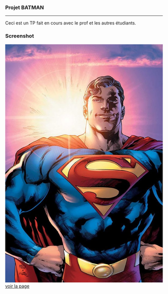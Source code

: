 ### Projet BATMAN
***
Ceci est un TP fait en cours avec le prof et les autres étudiants.
### Screenshot
![cover](./asset/superman.jpg)
[voir la page](https://cheridanh.github.io/projet_batman/)
